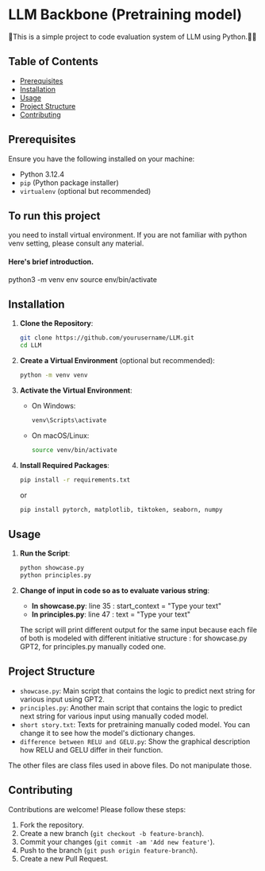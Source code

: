 # LLM Backbone (Pretraining model)

👋This is a simple project to code evaluation system of LLM using Python.🧙‍♂️

## Table of Contents

- [Prerequisites](#prerequisites)
- [Installation](#installation)
- [Usage](#usage)
- [Project Structure](#project-structure)
- [Contributing](#contributing)

## Prerequisites

Ensure you have the following installed on your machine:

- Python 3.12.4
- `pip` (Python package installer)
- `virtualenv` (optional but recommended)

## To run this project
you need to install virtual environment.
If you are not familiar with python venv setting, please consult any material. 
#### Here's brief introduction.
python3 -m venv env
source env/bin/activate

## Installation

1. **Clone the Repository**:
    ```sh
    git clone https://github.com/yourusername/LLM.git
    cd LLM
    ```

2. **Create a Virtual Environment** (optional but recommended):
    ```sh
    python -m venv venv
    ```

3. **Activate the Virtual Environment**:

    - On Windows:
        ```sh
        venv\Scripts\activate
        ```
    - On macOS/Linux:
        ```sh
        source venv/bin/activate
        ```

4. **Install Required Packages**:
    ```sh
    pip install -r requirements.txt
    ```

    or
     ```sh
    pip install pytorch, matplotlib, tiktoken, seaborn, numpy
    ```

## Usage

1. **Run the Script**:
    ```sh
    python showcase.py
    python principles.py
    ```

2. **Change of input in code so as to evaluate various string**:
    - **In showcase.py**: line 35 : start_context = "Type your text"
    - **In principles.py**: line 47 : text = "Type your text"

    The script will print different output for the same input because each file of both is modeled with different initiative structure : for showcase.py GPT2, for principles.py manually coded one.

## Project Structure

- `showcase.py`: Main script that contains the logic to predict next string for various input using GPT2.
- `principles.py`: Another main script that contains the logic to predict next string for various input using manually coded model.
- `short story.txt`: Texts for pretraining manually coded model. You can change it to see how the model's dictionary changes.
- `difference between RELU and GELU.py`: Show the graphical description how RELU and GELU differ in their function.

The other files are class files used in above files. Do not manipulate those. 

## Contributing

Contributions are welcome! Please follow these steps:

1. Fork the repository.
2. Create a new branch (`git checkout -b feature-branch`).
3. Commit your changes (`git commit -am 'Add new feature'`).
4. Push to the branch (`git push origin feature-branch`).
5. Create a new Pull Request.
